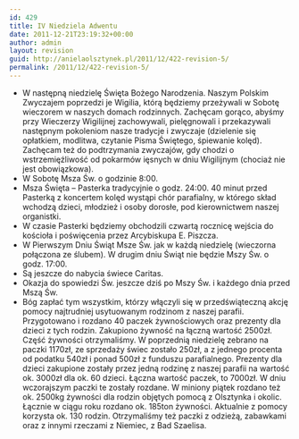 ```yaml
---
id: 429
title: IV Niedziela Adwentu
date: 2011-12-21T23:19:32+00:00
author: admin
layout: revision
guid: http://anielaolsztynek.pl/2011/12/422-revision-5/
permalink: /2011/12/422-revision-5/
---
```

  * W następną niedzielę Święta Bożego Narodzenia. Naszym Polskim Zwyczajem poprzedzi je Wigilia, którą będziemy przeżywali w Sobotę wieczorem w naszych domach rodzinnych. Zachęcam gorąco, abyśmy przy Wieczerzy Wigilijnej zachowywali, pielęgnowali i przekazywali następnym pokoleniom nasze tradycje i zwyczaje (dzielenie się opłatkiem, modlitwa, czytanie Pisma Świętego, śpiewanie kolęd). Zachęcam też do podtrzymania zwyczajów, gdy chodzi o wstrzemięźliwość od pokarmów ięsnych w dniu Wigilijnym (chociaż nie jest obowiązkowa).
  * W Sobotę Msza Św. o godzinie 8:00.
  * Msza Święta &#8211; Pasterka tradycyjnie o godz. 24:00. 40 minut przed Pasterką z koncertem kolęd wystąpi chór parafialny, w którego skład wchodzą dzieci, młodzież i osoby dorosłe, pod kierownictwem naszej organistki.
  * W czasie Pasterki będziemy obchodzili czwartą rocznicę wejścia do kościoła i poświęcenia przez Arcybiskupa E. Piszcza.
  * W Pierwszym Dniu Świąt Msze Św. jak w każdą niedzielę (wieczorna połączona ze ślubem). W drugim dniu Świąt nie będzie Mszy Św. o godz. 17:00.
  * Są jeszcze do nabycia świece Caritas.
  * Okazja do spowiedzi Św. jeszcze dziś po Mszy Św. i każdego dnia przed Mszą Św.
  * Bóg zapłać tym wszystkim, którzy włączyli się w przedświąteczną akcję pomocy najtrudniej usytuowanym rodzinom z naszej parafii. Przygotowano i rozdano 40 paczek żywnościowych oraz prezenty dla dzieci z tych rodzin. Zakupiono żywność na łączną wartość 2500zł. Część żywności otrzymaliśmy. W poprzednią niedzielę zebrano na paczki 1170zł, ze sprzedaży świec zostało 250zł, a z jednego procenta od podatku 540zł i ponad 500zł z funduszu parafialnego. Prezenty dla dzieci zakupione zostały przez jedną rodzinę z naszej parafii na wartość ok. 3000zł dla ok. 60 dzieci. Łączna wartość paczek, to 7000zł. W dniu wczorajszym paczki te zostały rozdane. W miniony piątek rozdano też ok. 2500kg żywności dla rodzin objętych pomocą z Olsztynka i okolic. Łącznie w ciągu roku rozdano ok. 185ton żywności. Aktualnie z pomocy korzysta ok. 130 rodzin. Otrzymaliśmy też paczki z odzieżą, zabawkami oraz z innymi rzeczami z Niemiec, z Bad Szaelisa.